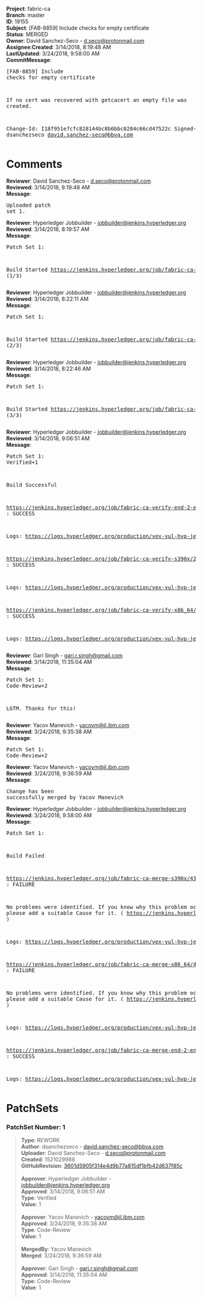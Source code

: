 <strong>Project</strong>: fabric-ca</br><strong>Branch</strong>: master<br><strong>ID</strong>: 19155<br><strong>Subject</strong>: [FAB-8859] Include checks for empty certificate<br><strong>Status</strong>: MERGED<br><strong>Owner</strong>: David Sanchez-Seco - d.seco@protonmail.com<br><strong>Assignee</strong>:<strong>Created</strong>: 3/14/2018, 8:19:48 AM<br><strong>LastUpdated</strong>: 3/24/2018, 9:58:00 AM<br><strong>CommitMessage</strong>:<br><pre>[FAB-8859] Include checks for empty certificate

If no cert was recovered with getcacert an empty file
was created.

Change-Id: I18f951e7cfc828144bc8b6bbc0284c66cd47522c
Signed-off-by: dsanchezseco <david.sanchez-seco@bbva.com>
</pre><h1>Comments</h1><strong>Reviewer</strong>: David Sanchez-Seco - d.seco@protonmail.com<br><strong>Reviewed</strong>: 3/14/2018, 8:19:48 AM<br><strong>Message</strong>: <pre>Uploaded patch set 1.</pre><strong>Reviewer</strong>: Hyperledger Jobbuilder - jobbuilder@jenkins.hyperledger.org<br><strong>Reviewed</strong>: 3/14/2018, 8:19:57 AM<br><strong>Message</strong>: <pre>Patch Set 1:

Build Started https://jenkins.hyperledger.org/job/fabric-ca-verify-s390x/2796/ (1/3)</pre><strong>Reviewer</strong>: Hyperledger Jobbuilder - jobbuilder@jenkins.hyperledger.org<br><strong>Reviewed</strong>: 3/14/2018, 8:22:11 AM<br><strong>Message</strong>: <pre>Patch Set 1:

Build Started https://jenkins.hyperledger.org/job/fabric-ca-verify-end-2-end-x86_64/86/ (2/3)</pre><strong>Reviewer</strong>: Hyperledger Jobbuilder - jobbuilder@jenkins.hyperledger.org<br><strong>Reviewed</strong>: 3/14/2018, 8:22:46 AM<br><strong>Message</strong>: <pre>Patch Set 1:

Build Started https://jenkins.hyperledger.org/job/fabric-ca-verify-x86_64/2740/ (3/3)</pre><strong>Reviewer</strong>: Hyperledger Jobbuilder - jobbuilder@jenkins.hyperledger.org<br><strong>Reviewed</strong>: 3/14/2018, 9:06:51 AM<br><strong>Message</strong>: <pre>Patch Set 1: Verified+1

Build Successful 

https://jenkins.hyperledger.org/job/fabric-ca-verify-end-2-end-x86_64/86/ : SUCCESS

Logs: https://logs.hyperledger.org/production/vex-yul-hyp-jenkins-3/fabric-ca-verify-end-2-end-x86_64/86

https://jenkins.hyperledger.org/job/fabric-ca-verify-s390x/2796/ : SUCCESS

Logs: https://logs.hyperledger.org/production/vex-yul-hyp-jenkins-3/fabric-ca-verify-s390x/2796

https://jenkins.hyperledger.org/job/fabric-ca-verify-x86_64/2740/ : SUCCESS

Logs: https://logs.hyperledger.org/production/vex-yul-hyp-jenkins-3/fabric-ca-verify-x86_64/2740</pre><strong>Reviewer</strong>: Gari Singh - gari.r.singh@gmail.com<br><strong>Reviewed</strong>: 3/14/2018, 11:35:04 AM<br><strong>Message</strong>: <pre>Patch Set 1: Code-Review+2

LGTM.  Thanks for this!</pre><strong>Reviewer</strong>: Yacov Manevich - yacovm@il.ibm.com<br><strong>Reviewed</strong>: 3/24/2018, 9:35:38 AM<br><strong>Message</strong>: <pre>Patch Set 1: Code-Review+2</pre><strong>Reviewer</strong>: Yacov Manevich - yacovm@il.ibm.com<br><strong>Reviewed</strong>: 3/24/2018, 9:36:59 AM<br><strong>Message</strong>: <pre>Change has been successfully merged by Yacov Manevich</pre><strong>Reviewer</strong>: Hyperledger Jobbuilder - jobbuilder@jenkins.hyperledger.org<br><strong>Reviewed</strong>: 3/24/2018, 9:58:00 AM<br><strong>Message</strong>: <pre>Patch Set 1:

Build Failed 

https://jenkins.hyperledger.org/job/fabric-ca-merge-s390x/435/ : FAILURE

No problems were identified. If you know why this problem occurred, please add a suitable Cause for it. ( https://jenkins.hyperledger.org/job/fabric-ca-merge-s390x/435/ )

Logs: https://logs.hyperledger.org/production/vex-yul-hyp-jenkins-3/fabric-ca-merge-s390x/435

https://jenkins.hyperledger.org/job/fabric-ca-merge-x86_64/437/ : FAILURE

No problems were identified. If you know why this problem occurred, please add a suitable Cause for it. ( https://jenkins.hyperledger.org/job/fabric-ca-merge-x86_64/437/ )

Logs: https://logs.hyperledger.org/production/vex-yul-hyp-jenkins-3/fabric-ca-merge-x86_64/437

https://jenkins.hyperledger.org/job/fabric-ca-merge-end-2-end-x86_64/23/ : SUCCESS

Logs: https://logs.hyperledger.org/production/vex-yul-hyp-jenkins-3/fabric-ca-merge-end-2-end-x86_64/23</pre><h1>PatchSets</h1><h3>PatchSet Number: 1</h3><blockquote><strong>Type</strong>: REWORK<br><strong>Author</strong>: dsanchezseco - david.sanchez-seco@bbva.com<br><strong>Uploader</strong>: David Sanchez-Seco - d.seco@protonmail.com<br><strong>Created</strong>: 1521029988<br><strong>GitHubRevision</strong>: [3601d5905f314e4d9b77a815df1bfb42d637f85c](https://github.com/hyperledger/fabric-ca/commit/3601d5905f314e4d9b77a815df1bfb42d637f85c)<br><br><strong>Approver</strong>: Hyperledger Jobbuilder - jobbuilder@jenkins.hyperledger.org<br><strong>Approved</strong>: 3/14/2018, 9:06:51 AM<br><strong>Type</strong>: Verified<br><strong>Value</strong>: 1<br><br><strong>Approver</strong>: Yacov Manevich - yacovm@il.ibm.com<br><strong>Approved</strong>: 3/24/2018, 9:35:38 AM<br><strong>Type</strong>: Code-Review<br><strong>Value</strong>: 1<br><br><strong>MergedBy</strong>: Yacov Manevich<br><strong>Merged</strong>: 3/24/2018, 9:36:59 AM<br><br><strong>Approver</strong>: Gari Singh - gari.r.singh@gmail.com<br><strong>Approved</strong>: 3/14/2018, 11:35:04 AM<br><strong>Type</strong>: Code-Review<br><strong>Value</strong>: 1<br><br></blockquote>
